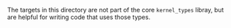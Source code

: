 The targets in this directory are not part of the core `kernel_types` libray,
but are helpful for writing code that uses those types.
